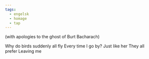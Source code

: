 ```yaml
---
tags:
  - engelsk
  - homage
  - tap
---
```

(with apologies to the ghost of Burt Bacharach)

Why do birds suddenly all fly
Every time I go by?
Just like her
They all prefer
Leaving me
